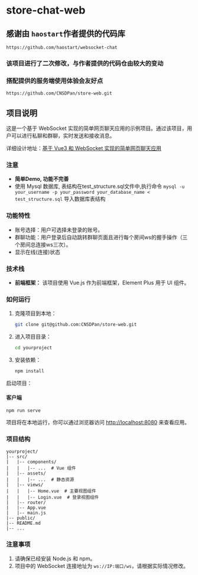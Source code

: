 # store-chat-web
## 感谢由 `haostart`作者提供的代码库
    https://github.com/haostart/websocket-chat
### 该项目进行了二次修改，与作者提供的代码仓由较大的变动
### 搭配提供的服务端使用体验会友好点
    https://github.com/CNSDPan/store-web.git

## 项目说明


这是一个基于 WebSocket 实现的简单网页聊天应用的示例项目。通过该项目，用户可以进行私聊和群聊，实时发送和接收消息。

详细设计地址：[基于 Vue3 和 WebSocket 实现的简单网页聊天应用
](https://blog.csdn.net/haostart_/article/details/135291148)

### 注意
- **简单Demo, 功能不完善**
- 使用 Mysql 数据库, 表结构在test_structure.sql文件中,执行命令 `mysql -u your_username -p your_password your_database_name < test_structure.sql` 导入数据库表结构



### 功能特性
- 账号选择：用户可选择未登录的账号。
- 群聊功能：用户登录后自动跳转群聊页面且进行每个房间ws的握手操作（三个房间总连接ws三次）。
- 显示在线(连接)状态
### 技术栈

- **前端框架：** 该项目使用 Vue.js 作为前端框架，Element Plus 用于 UI 组件。


### 如何运行


1. 克隆项目到本地：

   ```bash
   git clone git@github.com:CNSDPan/store-web.git
   ```

2. 进入项目目录：

   ```bash
   cd yourproject
   ```

3. 安装依赖：

   ```bash
   npm install
   ```
启动项目：
#### 客户端
`
npm run serve
`

项目将在本地运行，你可以通过浏览器访问 [http://localhost:8080](http://localhost:8080) 来查看应用。

### 项目结构

```
yourproject/
|-- src/
|   |-- components/
|   |   |-- ...  # Vue 组件
|   |-- assets/
|   |   |-- ...  # 静态资源
|   |-- views/
|   |   |-- Home.vue  # 主要视图组件
|   |   |-- Login.vue  # 登录视图组件
|   |-- router/
|   |-- App.vue
|   |-- main.js
|-- public/
|-- README.md
|-- ...
```

### 注意事项

1. 请确保已经安装 Node.js 和 npm。
2. 项目中的 WebSocket 连接地址为 `ws://IP:端口/ws`，请根据实际情况修改。

